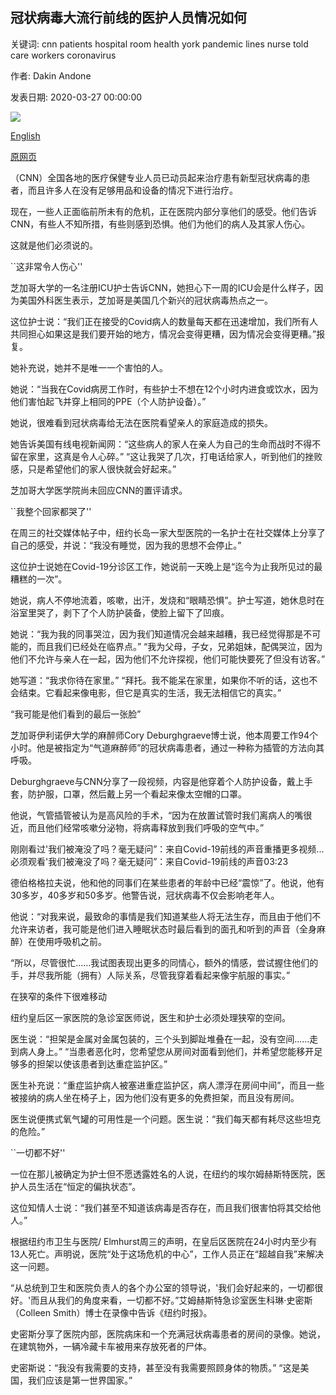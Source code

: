 ## 冠状病毒大流行前线的医护人员情况如何

关键词: cnn patients hospital room health york pandemic lines nurse told care workers coronavirus

作者: Dakin Andone

发表日期: 2020-03-27 00:00:00

![](https://cdn.cnn.com/cnnnext/dam/assets/200321221405-01-coronavirus-0320-new-york-super-tease.jpg)

[English](What%20it%27s%20like%20for%20health%20care%20workers%20on%20the%20front%20lines%20of%20the%20coronavirus%20pandemic.md)

[原网页](https://edition.cnn.com/2020/03/27/us/inside-hospitals-coronavirus-vignettes/index.html)

（CNN）全国各地的医疗保健专业人员已动员起来治疗患有新型冠状病毒的患者，而且许多人在没有足够用品和设备的情况下进行治疗。

现在，一些人正面临前所未有的危机，正在医院内部分享他们的感受。他们告诉CNN，有些人不知所措，有些则感到恐惧。他们为他们的病人及其家人伤心。

这就是他们必须说的。

``这非常令人伤心''

芝加哥大学的一名注册ICU护士告诉CNN，她担心下一周的ICU会是什么样子，因为美国外科医生表示，芝加哥是美国几个新兴的冠状病毒热点之一。

这位护士说：“我们正在接受的Covid病人的数量每天都在迅速增加，我们所有人共同担心如果这是我们要开始的地方，情况会变得更糟，因为情况会变得更糟。”报复。

她补充说，她并不是唯一一个害怕的人。

她说：“当我在Covid病房工作时，有些护士不想在12个小时内进食或饮水，因为他们害怕起飞并穿上相同的PPE（个人防护设备）。”

她说，很难看到冠状病毒给无法在医院看望亲人的家庭造成的损失。

她告诉美国有线电视新闻网：“这些病人的家人在亲人为自己的生命而战时不得不留在家里，这真是令人心碎。” “这让我哭了几次，打电话给家人，听到他们的挫败感，只是希望他们的家人很快就会好起来。”

芝加哥大学医学院尚未回应CNN的置评请求。

``我整个回家都哭了''

在周三的社交媒体帖子中，纽约长岛一家大型医院的一名护士在社交媒体上分享了自己的感受，并说：“我没有睡觉，因为我的思想不会停止。”

这位护士说她在Covid-19分诊区工作，她说前一天晚上是“迄今为止我所见过的最糟糕的一次”。

她说，病人不停地流着，咳嗽，出汗，发烧和“眼睛恐惧”。护士写道，她休息时在浴室里哭了，剥下了个人防护装备，使脸上留下了凹痕。

她说：“我为我的同事哭泣，因为我们知道情况会越来越糟，我已经觉得那是不可能的，而且我们已经处在临界点。” “我为父母，子女，兄弟姐妹，配偶哭泣，因为他们不允许与亲人在一起，因为他们不允许探视，他们可能快要死了但没有访客。”

她写道：“我求你待在家里。” “拜托。我不能呆在家里，如果你不听的话，这也不会结束。它看起来像电影，但它是真实的生活，我无法相信它的真实。”

“我可能是他们看到的最后一张脸”

芝加哥伊利诺伊大学的麻醉师Cory Deburghgraeve博士说，他本周要工作94个小时。他是被指定为“气道麻醉师”的冠状病毒患者，通过一种称为插管的方法向其呼吸。

Deburghgraeve与CNN分享了一段视频，内容是他穿着个人防护设备，戴上手套，防护服，口罩，然后戴上另一个看起来像太空帽的口罩。

他说，气管插管被认为是高风险的手术，“因为在放置试管时我们离病人的嘴很近，而且他们经常咳嗽分泌物，将病毒释放到我们呼吸的空气中。”

刚刚看过'我们被淹没了吗？毫无疑问”：来自Covid-19前线的声音重播更多视频...必须观看'我们被淹没了吗？毫无疑问”：来自Covid-19前线的声音03:23

德伯格格拉夫说，他和他的同事们在某些患者的年龄中已经“震惊”了。他说，他有30多岁，40多岁和50多岁。他警告说，冠状病毒不仅会影响老年人。

他说：“对我来说，最致命的事情是我们知道某些人将无法生存，而且由于他们不允许来访者，我可能是他们进入睡眠状态时最后看到的面孔和听到的声音（全身麻醉）在使用呼吸机之前。

“所以，尽管很忙……我试图表现出更多的同情心，额外的情感，尝试握住他们的手，并尽我所能（拥有）人际关系，尽管我穿着看起来像宇航服的事实。”

在狭窄的条件下很难移动

纽约皇后区一家医院的急诊室医师说，医生和护士必须处理狭窄的空间。

医生说：“担架是金属对金属包装的，三个头到脚趾堆叠在一起，没有空间……走到病人身上。” “当患者恶化时，您希望您从房间对面看到他们，并希望您能移开足够多的担架以使该患者到达重症监护区。”

医生补充说：“重症监护病人被塞进重症监护区，病人漂浮在房间中间”，而且一些被接纳的病人坐在椅子上，因为他们没有更多的免费担架，而且没有房间。

医生说便携式氧气罐的可用性是一个问题。医生说：“我们每天都有耗尽这些坦克的危险。”

``一切都不好''

一位在那儿被确定为护士但不愿透露姓名的人说，在纽约的埃尔姆赫斯特医院，医护人员生活在“恒定的偏执状态”。

这位知情人士说：“我们甚至不知道该病毒是否存在，而且我们很害怕将其交给他人。”

根据纽约市卫生与医院/ Elmhurst周三的声明，在皇后区医院在24小时内至少有13人死亡。声明说，医院“处于这场危机的中心”，工作人员正在“超越自我”来解决这一问题。

“从总统到卫生和医院负责人的各个办公室的领导说，'我们会好起来的，一切都很好。'而且从我们的角度来看，一切都不好。”艾姆赫斯特急诊室医生科琳·史密斯（Colleen Smith）博士在录像中告诉《纽约时报》。

史密斯分享了医院内部，医院病床和一个充满冠状病毒患者的房间的录像。她说，在建筑物外，一辆冷藏卡车被用来存放死者的尸体。

史密斯说：“我没有我需要的支持，甚至没有我需要照顾身体的物质。” “这是美国，我们应该是第一世界国家。”